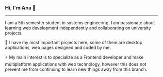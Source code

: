 ### Hi, I'm Ana 👋
________________________________________________________________________________
I am a 5th semester student in systems engineering, I am passionate about learning web development independently and collaborating on university projects.

🌱 I have my most important projects here, some of them are desktop applications, web pages designed and coded by me.

⚡ My main interest is to specialize as a Frontend developer and make multiplatform applications with web technology, however this does not prevent me from continuing to learn new things away from this branch.
